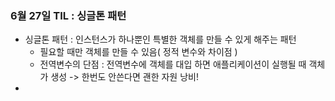 ### 6월 27일 TIL : 싱글톤 패턴
- 싱글톤 패턴 : 인스턴스가 하나뿐인 특별한 객체를 만들 수 있게 해주는 패턴
    - 필요할 때만 객체를 만들 수 있음( 정적 변수와 차이점 )
    - 전역변수의 단점 : 전역변수에 객체를 대입 하면 애플리케이션이 실행될 때 객체가 생성 -> 한번도 안쓴다면 괜한 자원 낭비!
-  